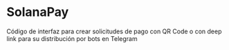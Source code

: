 # SolanaPay
Código de interfaz para crear solicitudes de pago con QR Code o con deep link para su distribución por bots en Telegram
